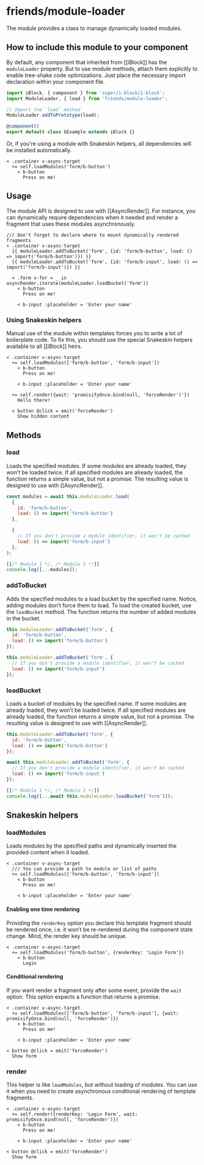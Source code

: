 # friends/module-loader

The module provides a class to manage dynamically loaded modules.

## How to include this module to your component

By default, any component that inherited from [[iBlock]] has the `moduleLoader` property.
But to use module methods, attach them explicitly to enable tree-shake code optimizations.
Just place the necessary import declaration within your component file.

```typescript
import iBlock, { component } from 'super/i-block/i-block';
import ModuleLoader, { load } from 'friends/module-loader';

// Import the `load` method
ModuleLoader.addToPrototype(load);

@component()
export default class bExample extends iBlock {}
```

Or, if you're using a module with Snakeskin helpers, all dependencies will be installed automatically.

```
< .container v-async-target
  += self.loadModules('form/b-button')
    < b-button
      Press on me!
```

## Usage

The module API is designed to use with [[AsyncRender]].
For instance, you can dynamically require dependencies when it needed and render a fragment that uses these modules asynchronously.

```
/// Don't forget to declare where to mount dynamically rendered fragments
< .container v-async-target
  {{ moduleLoader.addToBucket('form', {id: 'form/b-button', load: () => import('form/b-button')}) }}
  {{ moduleLoader.addToBucket('form', {id: 'form/b-input', load: () => import('form/b-input')}) }}

  < .form v-for = _ in asyncRender.iterate(moduleLoader.loadBucket('form'))
    < b-button
      Press on me!

    < b-input :placeholder = 'Enter your name'
```

### Using Snakeskin helpers

Manual use of the module within templates forces you to write a lot of boilerplate code.
To fix this, you should use the special Snakeskin helpers available to all [[iBlock]] heirs.

```
< .container v-async-target
  += self.loadModules(['form/b-button', 'form/b-input'])
    < b-button
      Press on me!

    < b-input :placeholder = 'Enter your name'

  += self.render({wait: 'promisifyOnce.bind(null, 'forceRender')'})
    Hello there!

  < button @click = emit('forceRender')
    Show hidden content
```

## Methods

### load

Loads the specified modules.
If some modules are already loaded, they won’t be loaded twice.
If all specified modules are already loaded, the function returns a simple value, but not a promise.
The resulting value is designed to use with [[AsyncRender]].

```js
const modules = await this.moduleLoader.load(
  {
    id: 'form/b-button',
    load: () => import('form/b-button')
  },

  {
    // If you don't provide a module identifier, it won't be cached
    load: () => import('form/b-input')
  },
);

[[/* Module 1 */, /* Module 2 */]]
console.log([...modules]);
```

### addToBucket

Adds the specified modules to a load bucket by the specified name.
Notice, adding modules don’t force them to load. To load the created bucket, use the `loadBucket` method.
The function returns the number of added modules in the bucket.

```js
this.moduleLoader.addToBucket('form', {
  id: 'form/b-button',
  load: () => import('form/b-button')
});

this.moduleLoader.addToBucket('form', {
  // If you don't provide a module identifier, it won't be cached
  load: () => import('form/b-input')
});
```

### loadBucket

Loads a bucket of modules by the specified name.
If some modules are already loaded, they won’t be loaded twice.
If all specified modules are already loaded, the function returns a simple value, but not a promise.
The resulting value is designed to use with [[AsyncRender]].

```js
this.moduleLoader.addToBucket('form', {
  id: 'form/b-button',
  load: () => import('form/b-button')
});

await this.moduleLoader.addToBucket('form', {
  // If you don't provide a module identifier, it won't be cached
  load: () => import('form/b-input')
});

[[/* Module 1 */, /* Module 2 */]]
console.log([...await this.moduleLoader.loadBucket('form')]);
```

## Snakeskin helpers

### loadModules

Loads modules by the specified paths and dynamically inserted the provided content when it loaded.

```
< .container v-async-target
  /// You can provide a path to module or list of paths
  += self.loadModules(['form/b-button', 'form/b-input'])
    < b-button
      Press on me!

    < b-input :placeholder = 'Enter your name'
```

#### Enabling one time rendering

Providing the `renderKey` option you declare this template fragment should be rendered once,
i.e. it won’t be re-rendered during the component state change. Mind, the render key should be unique.

```
< .container v-async-target
  += self.loadModules('form/b-button', {renderKey: 'Login Form'})
    < b-button
      Login
```

#### Conditional rendering

If you want render a fragment only after some event, provide the `wait` option.
This option expects a function that returns a promise.

```
< .container v-async-target
  += self.loadModules(['form/b-button', 'form/b-input'], {wait: promisifyOnce.bind(null, 'forceRender')})
    < b-button
      Press on me!

    < b-input :placeholder = 'Enter your name'

< button @click = emit('forceRender')
  Show form
```

### render

This helper is like `loadModules`, but without loading of modules.
You can use it when you need to create asynchronous conditional rendering of template fragments.

```
< .container v-async-target
  += self.render({renderKey: 'Login Form', wait: promisifyOnce.bind(null, 'forceRender')})
    < b-button
      Press on me!

    < b-input :placeholder = 'Enter your name'

< button @click = emit('forceRender')
  Show form
```
